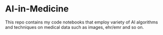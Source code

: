 # AI-in-Medicine
This repo contains my code notebooks that employ variety of AI algorithms and techniques on medical data such as images, ehr/emr and so on.


